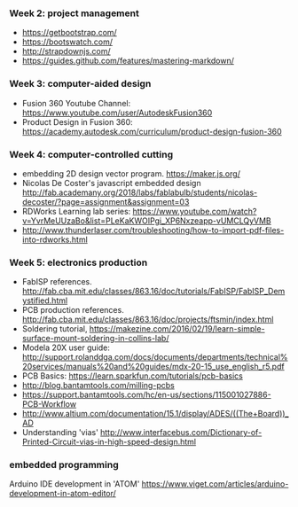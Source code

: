 
### Week 2: project management
* https://getbootstrap.com/
* https://bootswatch.com/
* http://strapdownjs.com/
* https://guides.github.com/features/mastering-markdown/ 

### Week 3: computer-aided design
* Fusion 360 Youtube Channel: https://www.youtube.com/user/AutodeskFusion360
* Product Design in Fusion 360: https://academy.autodesk.com/curriculum/product-design-fusion-360

### Week 4: computer-controlled cutting
* embedding 2D design vector program. https://maker.js.org/
* Nicolas De Coster's javascript embedded design http://fab.academany.org/2018/labs/fablabulb/students/nicolas-decoster/?page=assignment&assignment=03
* RDWorks Learning lab series: https://www.youtube.com/watch?v=YvrMeUUzaBo&list=PLeKaKWOIPgi_XP6Nxzeapp-vUMCLQyVMB
* http://www.thunderlaser.com/troubleshooting/how-to-import-pdf-files-into-rdworks.html


### Week 5: electronics production
* FabISP references. http://fab.cba.mit.edu/classes/863.16/doc/tutorials/FabISP/FabISP_Demystified.html
* PCB production references. http://fab.cba.mit.edu/classes/863.16/doc/projects/ftsmin/index.html
* Soldering tutorial, https://makezine.com/2016/02/19/learn-simple-surface-mount-soldering-in-collins-lab/
* Modela 20X user guide: http://support.rolanddga.com/docs/documents/departments/technical%20services/manuals%20and%20guides/mdx-20-15_use_english_r5.pdf 
* PCB Basics: https://learn.sparkfun.com/tutorials/pcb-basics
* http://blog.bantamtools.com/milling-pcbs 
* https://support.bantamtools.com/hc/en-us/sections/115001027886-PCB-Workflow
* http://www.altium.com/documentation/15.1/display/ADES/((The+Board))_AD
* Understanding 'vias' http://www.interfacebus.com/Dictionary-of-Printed-Circuit-vias-in-high-speed-design.html



### embedded programming
Arduino IDE development in 'ATOM' https://www.viget.com/articles/arduino-development-in-atom-editor/
